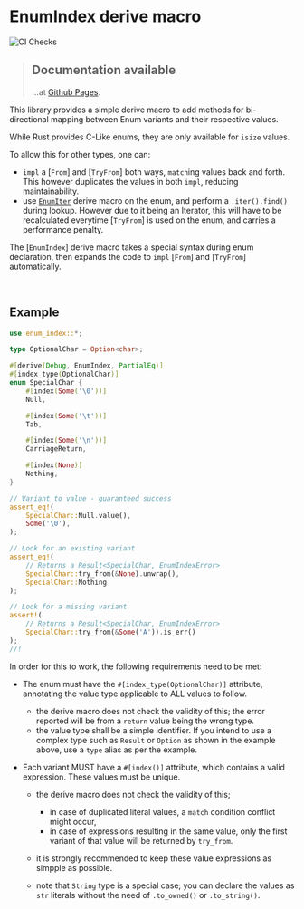 # EnumIndex derive macro

![CI Checks](https://github.com/denwong47/enum_index/actions/workflows/CI.yml/badge.svg?branch=main)

> ## Documentation available
> ...at [Github Pages](https://denwong47.github.io/enum_index/enum_index/).

This library provides a simple derive macro to add methods for bi-directional mapping between Enum variants and their respective values.

While Rust provides C-Like enums, they are only available for `isize` values.

To allow this for other types, one can:

- `impl` a [`From`] and [`TryFrom`] both ways, `match`ing values back and forth.
  This however duplicates the values in both `impl`, reducing maintainability.
- use [`EnumIter`] derive macro on the enum, and perform a `.iter().find()` during
  lookup. However due to it being an Iterator, this will have to be recalculated
  everytime [`TryFrom`] is used on the enum, and carries a performance penalty.

[`EnumIter`]: https://docs.rs/strum/latest/strum/derive.EnumIter.html
[`.iter().find()`]: https://doc.rust-lang.org/std/iter/trait.Iterator.html#method.find

The [`EnumIndex`] derive macro takes a special syntax during enum declaration,
then expands the code to `impl` [`From`] and [`TryFrom`] automatically.

<br>

Example
-------

```rust
use enum_index::*;

type OptionalChar = Option<char>;

#[derive(Debug, EnumIndex, PartialEq)]
#[index_type(OptionalChar)]
enum SpecialChar {
    #[index(Some('\0'))]
    Null,

    #[index(Some('\t'))]
    Tab,

    #[index(Some('\n'))]
    CarriageReturn,

    #[index(None)]
    Nothing,
}

// Variant to value - guaranteed success
assert_eq!(
    SpecialChar::Null.value(),
    Some('\0'),
);

// Look for an existing variant
assert_eq!(
    // Returns a Result<SpecialChar, EnumIndexError>
    SpecialChar::try_from(&None).unwrap(),
    SpecialChar::Nothing
);

// Look for a missing variant
assert!(
    // Returns a Result<SpecialChar, EnumIndexError>
    SpecialChar::try_from(&Some('A')).is_err()
);
//!
```

In order for this to work, the following requirements need to be met:

- The enum must have the `#[index_type(OptionalChar)]` attribute, annotating the
  value type applicable to ALL values to follow.

    - the derive macro does not check the validity of this; the error reported will
      be from a `return` value being the wrong type.
    - the value type shall be a simple identifier. If you intend to use a complex
      type such as `Result` or `Option` as shown in the example above, use a `type`
      alias as per the example.

- Each variant MUST have a `#[index()]` attribute, which contains a valid expression.
  These values must be unique.

    - the derive macro does not check the validity of this;

        - in case of duplicated literal values, a `match` condition conflict
          might occur,
        - in case of expressions resulting in the same value,
          only the first variant of that value will be returned by `try_from`.
    - it is strongly recommended to keep these value expressions as simpple as
      possible.
    - note that `String` type is a special case; you can declare the values as
      `str` literals without the need of `.to_owned()` or `.to_string()`.

